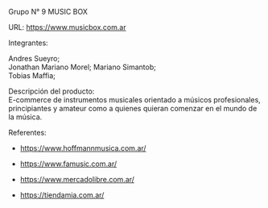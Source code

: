 Grupo N° 9	MUSIC BOX

URL: https://www.musicbox.com.ar

Integrantes:	

Andres Sueyro;	
Jonathan Mariano Morel;	
Mariano Simantob; 	
Tobias Maffia;	 

Descripción del producto:	
E-commerce de instrumentos musicales orientado a músicos profesionales, principiantes y amateur como a quienes quieran comenzar en el mundo de la música.

Referentes: 

- https://www.hoffmannmusica.com.ar/

- https://www.famusic.com.ar/

- https://www.mercadolibre.com.ar/

- https://tiendamia.com.ar/
